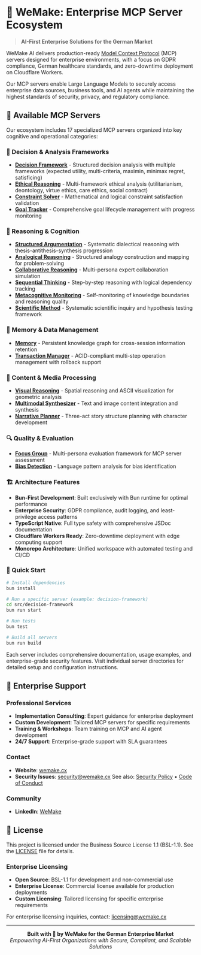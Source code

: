 # 💙 WeMake: Enterprise MCP Server Ecosystem

> **AI-First Enterprise Solutions for the German Market**

WeMake AI delivers production-ready [Model Context Protocol](https://modelcontextprotocol.io/) (MCP) servers designed
for enterprise environments, with a focus on GDPR compliance, German healthcare standards, and zero-downtime deployment
on Cloudflare Workers.

Our MCP servers enable Large Language Models to securely access enterprise data sources, business tools, and AI agents
while maintaining the highest standards of security, privacy, and regulatory compliance.

## 🧠 Available MCP Servers

Our ecosystem includes 17 specialized MCP servers organized into key cognitive and operational categories:

### 🎯 Decision & Analysis Frameworks

- **[Decision Framework](src/decision-framework/)** - Structured decision analysis with multiple frameworks (expected
  utility, multi-criteria, maximin, minimax regret, satisficing)
- **[Ethical Reasoning](src/ethical-reasoning/)** - Multi-framework ethical analysis (utilitarianism, deontology, virtue
  ethics, care ethics, social contract)
- **[Constraint Solver](src/constraint-solver/)** - Mathematical and logical constraint satisfaction validation
- **[Goal Tracker](src/goal-tracker/)** - Comprehensive goal lifecycle management with progress monitoring

### 🧩 Reasoning & Cognition

- **[Structured Argumentation](src/structured-argumentation/)** - Systematic dialectical reasoning with
  thesis-antithesis-synthesis progression
- **[Analogical Reasoning](src/analogical-reasoning/)** - Structured analogy construction and mapping for
  problem-solving
- **[Collaborative Reasoning](src/collaborative-reasoning/)** - Multi-persona expert collaboration simulation
- **[Sequential Thinking](src/sequential-thinking/)** - Step-by-step reasoning with logical dependency tracking
- **[Metacognitive Monitoring](src/metacognitive-monitoring/)** - Self-monitoring of knowledge boundaries and reasoning
  quality
- **[Scientific Method](src/scientific-method/)** - Systematic scientific inquiry and hypothesis testing framework

### 💾 Memory & Data Management

- **[Memory](src/memory/)** - Persistent knowledge graph for cross-session information retention
- **[Transaction Manager](src/transaction-manager/)** - ACID-compliant multi-step operation management with rollback
  support

### 🎨 Content & Media Processing

- **[Visual Reasoning](src/visual-reasoning/)** - Spatial reasoning and ASCII visualization for geometric analysis
- **[Multimodal Synthesizer](src/multimodal-synthesizer/)** - Text and image content integration and synthesis
- **[Narrative Planner](src/narrative-planner/)** - Three-act story structure planning with character development

### 🔍 Quality & Evaluation

- **[Focus Group](src/focus-group/)** - Multi-persona evaluation framework for MCP server assessment
- **[Bias Detection](src/bias-detection/)** - Language pattern analysis for bias identification

### 🏗️ Architecture Features

- **Bun-First Development**: Built exclusively with Bun runtime for optimal performance
- **Enterprise Security**: GDPR compliance, audit logging, and least-privilege access patterns
- **TypeScript Native**: Full type safety with comprehensive JSDoc documentation
- **Cloudflare Workers Ready**: Zero-downtime deployment with edge computing support
- **Monorepo Architecture**: Unified workspace with automated testing and CI/CD

### 🚀 Quick Start

```sh
# Install dependencies
bun install

# Run a specific server (example: decision-framework)
cd src/decision-framework
bun run start

# Run tests
bun test

# Build all servers
bun run build
```

Each server includes comprehensive documentation, usage examples, and enterprise-grade security features. Visit
individual server directories for detailed setup and configuration instructions.

## 🤝 Enterprise Support

### Professional Services

- **Implementation Consulting**: Expert guidance for enterprise deployment
- **Custom Development**: Tailored MCP servers for specific requirements
- **Training & Workshops**: Team training on MCP and AI agent development
- **24/7 Support**: Enterprise-grade support with SLA guarantees

### Contact

- **Website**: [wemake.cx](https://wemake.cx)
- **Security Issues**: [security@wemake.cx](mailto:security@wemake.cx) See also: [Security Policy](docs/SECURITY.md) •
  [Code of Conduct](docs/CODE_OF_CONDUCT.md)

### Community

- **LinkedIn**: [WeMake](https://linkedin.com/company/wemake-cx)

## 📜 License

This project is licensed under the Business Source License 1.1 (BSL-1.1). See the [LICENSE](LICENSE) file for details.

### Enterprise Licensing

- **Open Source**: BSL-1.1 for development and non-commercial use
- **Enterprise License**: Commercial license available for production deployments
- **Custom Licensing**: Tailored licensing for specific enterprise requirements

For enterprise licensing inquiries, contact: <licensing@wemake.cx>

---

<div align="center">
  <strong>Built with 💙 by WeMake for the German Enterprise Market</strong><br>
  <em>Empowering AI-First Organizations with Secure, Compliant, and Scalable Solutions</em>
</div>
